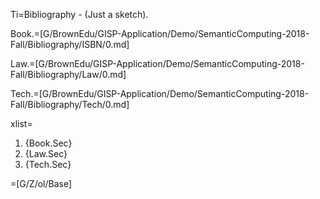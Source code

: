 Ti=Bibliography - (Just a sketch).

Book.=[G/BrownEdu/GISP-Application/Demo/SemanticComputing-2018-Fall/Bibliography/ISBN/0.md]

Law.=[G/BrownEdu/GISP-Application/Demo/SemanticComputing-2018-Fall/Bibliography/Law/0.md]

Tech.=[G/BrownEdu/GISP-Application/Demo/SemanticComputing-2018-Fall/Bibliography/Tech/0.md]

xlist=<ol><li>{Book.Sec}<li>{Law.Sec}<li>{Tech.Sec}</ol>

=[G/Z/ol/Base]